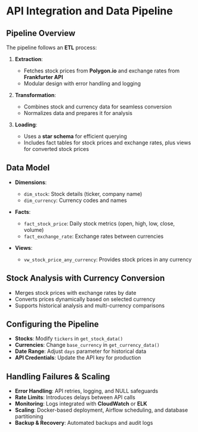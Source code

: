 # **API Integration and Data Pipeline**  

## **Pipeline Overview**  

The pipeline follows an **ETL** process:  

1. **Extraction**:  
   - Fetches stock prices from **Polygon.io** and exchange rates from **Frankfurter API**  
   - Modular design with error handling and logging  

2. **Transformation**:  
   - Combines stock and currency data for seamless conversion  
   - Normalizes data and prepares it for analysis  

3. **Loading**:  
   - Uses a **star schema** for efficient querying  
   - Includes fact tables for stock prices and exchange rates, plus views for converted stock prices  

## **Data Model**  

- **Dimensions**:  
  - `dim_stock`: Stock details (ticker, company name)  
  - `dim_currency`: Currency codes and names  

- **Facts**:  
  - `fact_stock_price`: Daily stock metrics (open, high, low, close, volume)  
  - `fact_exchange_rate`: Exchange rates between currencies  

- **Views**:  
  - `vw_stock_price_any_currency`: Provides stock prices in any currency  

## **Stock Analysis with Currency Conversion**  

- Merges stock prices with exchange rates by date  
- Converts prices dynamically based on selected currency  
- Supports historical analysis and multi-currency comparisons  

## **Configuring the Pipeline**  

- **Stocks**: Modify `tickers` in `get_stock_data()`  
- **Currencies**: Change `base_currency` in `get_currency_data()`  
- **Date Range**: Adjust `days` parameter for historical data  
- **API Credentials**: Update the API key for production  

## **Handling Failures & Scaling**  

- **Error Handling**: API retries, logging, and NULL safeguards  
- **Rate Limits**: Introduces delays between API calls  
- **Monitoring**: Logs integrated with **CloudWatch** or **ELK**  
- **Scaling**: Docker-based deployment, Airflow scheduling, and database partitioning  
- **Backup & Recovery**: Automated backups and audit logs  

